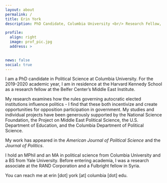 ```yaml
---
layout: about
permalink: /
title: Erin York
description: PhD Candidate, Columbia University <br/> Research Fellow, Harvard Kennedy School 

profile:
  align: right
  image: prof_pic.jpg
  address: >
    

news: false
social: true
---
```

I am a PhD candidate in Political Science at Columbia University. For the 2019-2020 academic year, I am in residence at the Harvard Kennedy School as a research fellow at the Belfer Center’s Middle East Institute.

My research examines how the rules governing autocratic elected institutions influence politics - I find that these both incentivize and create opportunities for opposition participation in government. My studies and individual projects have been generously supported by the National Science Foundation, the Project on Middle East Political Science, the U.S. Department of Education, and the Columbia Department of Political Science.

My work has appeared in the *American Journal of Political Science* and the *Journal of Politics*.

I hold an MPhil and an MA in political science from Columbia University and a BS from Yale University. Before entering academia, I was a research associate at the RAND Corporation and a Fulbright fellow in Syria.

You can reach me at erin [dot] york [at] columbia [dot] edu.